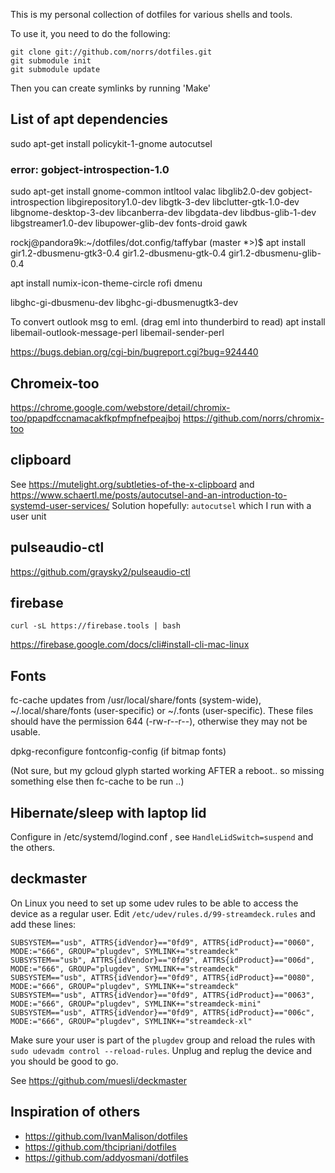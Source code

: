This is my personal collection of dotfiles for various shells and tools.

To use it, you need to do the following:

    git clone git://github.com/norrs/dotfiles.git
    git submodule init
    git submodule update

Then you can create symlinks by running 'Make'


## List of apt dependencies

sudo apt-get install policykit-1-gnome autocutsel


### error: gobject-introspection-1.0
sudo apt-get install gnome-common intltool valac libglib2.0-dev gobject-introspection libgirepository1.0-dev libgtk-3-dev libclutter-gtk-1.0-dev libgnome-desktop-3-dev libcanberra-dev libgdata-dev libdbus-glib-1-dev libgstreamer1.0-dev libupower-glib-dev fonts-droid gawk


rockj@pandora9k:~/dotfiles/dot.config/taffybar (master *>)$ apt install gir1.2-dbusmenu-gtk3-0.4 gir1.2-dbusmenu-gtk-0.4 gir1.2-dbusmenu-glib-0.4

apt install numix-icon-theme-circle rofi dmenu

libghc-gi-dbusmenu-dev
libghc-gi-dbusmenugtk3-dev

To convert outlook msg to eml. (drag eml into thunderbird to read)
apt install libemail-outlook-message-perl libemail-sender-perl


https://bugs.debian.org/cgi-bin/bugreport.cgi?bug=924440

## Chromeix-too

https://chrome.google.com/webstore/detail/chromix-too/ppapdfccnamacakfkpfmpfnefpeajboj
https://github.com/norrs/chromix-too

## clipboard 

See https://mutelight.org/subtleties-of-the-x-clipboard and
https://www.schaertl.me/posts/autocutsel-and-an-introduction-to-systemd-user-services/
Solution hopefully: `autocutsel` which I run with a user unit

## pulseaudio-ctl

https://github.com/graysky2/pulseaudio-ctl

## firebase

`curl -sL https://firebase.tools | bash`

https://firebase.google.com/docs/cli#install-cli-mac-linux

## Fonts


fc-cache updates from /usr/local/share/fonts (system-wide), ~/.local/share/fonts (user-specific) or ~/.fonts (user-specific). These files should have the permission 644 (-rw-r--r--), otherwise they may not be usable.

dpkg-reconfigure fontconfig-config  (if bitmap fonts)

(Not sure, but my gcloud glyph started working AFTER a reboot.. so missing something else then fc-cache to be run ..)

## Hibernate/sleep with laptop lid

Configure in /etc/systemd/logind.conf , see `HandleLidSwitch=suspend` and the others.

## deckmaster

On Linux you need to set up some udev rules to be able to access the device as a
regular user. Edit `/etc/udev/rules.d/99-streamdeck.rules` and add these lines:

```
SUBSYSTEM=="usb", ATTRS{idVendor}=="0fd9", ATTRS{idProduct}=="0060", MODE:="666", GROUP="plugdev", SYMLINK+="streamdeck"
SUBSYSTEM=="usb", ATTRS{idVendor}=="0fd9", ATTRS{idProduct}=="006d", MODE:="666", GROUP="plugdev", SYMLINK+="streamdeck"
SUBSYSTEM=="usb", ATTRS{idVendor}=="0fd9", ATTRS{idProduct}=="0080", MODE:="666", GROUP="plugdev", SYMLINK+="streamdeck"
SUBSYSTEM=="usb", ATTRS{idVendor}=="0fd9", ATTRS{idProduct}=="0063", MODE:="666", GROUP="plugdev", SYMLINK+="streamdeck-mini"
SUBSYSTEM=="usb", ATTRS{idVendor}=="0fd9", ATTRS{idProduct}=="006c", MODE:="666", GROUP="plugdev", SYMLINK+="streamdeck-xl"
```

Make sure your user is part of the `plugdev` group and reload the rules with
`sudo udevadm control --reload-rules`. Unplug and replug the device and you
should be good to go.

See https://github.com/muesli/deckmaster


## Inspiration of others

* https://github.com/IvanMalison/dotfiles
* https://github.com/thcipriani/dotfiles
* https://github.com/addyosmani/dotfiles
